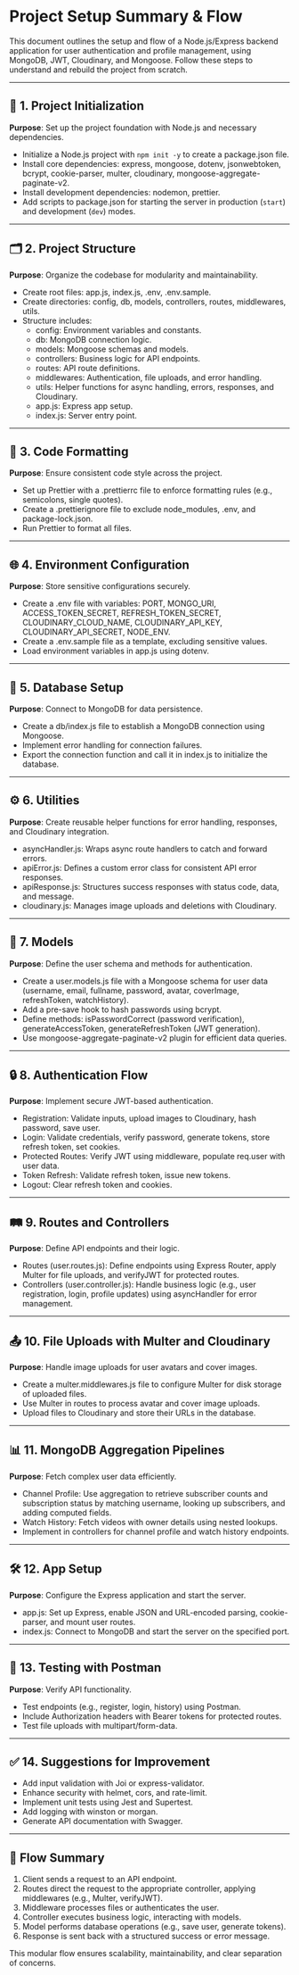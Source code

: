 # Project Setup Summary & Flow

This document outlines the setup and flow of a Node.js/Express backend application for user authentication and profile management, using MongoDB, JWT, Cloudinary, and Mongoose. Follow these steps to understand and rebuild the project from scratch.

---

## 🔰 1. Project Initialization

**Purpose**: Set up the project foundation with Node.js and necessary dependencies.

- Initialize a Node.js project with `npm init -y` to create a package.json file.
- Install core dependencies: express, mongoose, dotenv, jsonwebtoken, bcrypt, cookie-parser, multer, cloudinary, mongoose-aggregate-paginate-v2.
- Install development dependencies: nodemon, prettier.
- Add scripts to package.json for starting the server in production (`start`) and development (`dev`) modes.

---

## 🗂️ 2. Project Structure

**Purpose**: Organize the codebase for modularity and maintainability.

- Create root files: app.js, index.js, .env, .env.sample.
- Create directories: config, db, models, controllers, routes, middlewares, utils.
- Structure includes:
  - config: Environment variables and constants.
  - db: MongoDB connection logic.
  - models: Mongoose schemas and models.
  - controllers: Business logic for API endpoints.
  - routes: API route definitions.
  - middlewares: Authentication, file uploads, and error handling.
  - utils: Helper functions for async handling, errors, responses, and Cloudinary.
  - app.js: Express app setup.
  - index.js: Server entry point.

---

## 🧹 3. Code Formatting

**Purpose**: Ensure consistent code style across the project.

- Set up Prettier with a .prettierrc file to enforce formatting rules (e.g., semicolons, single quotes).
- Create a .prettierignore file to exclude node_modules, .env, and package-lock.json.
- Run Prettier to format all files.

---

## 🌐 4. Environment Configuration

**Purpose**: Store sensitive configurations securely.

- Create a .env file with variables: PORT, MONGO_URI, ACCESS_TOKEN_SECRET, REFRESH_TOKEN_SECRET, CLOUDINARY_CLOUD_NAME, CLOUDINARY_API_KEY, CLOUDINARY_API_SECRET, NODE_ENV.
- Create a .env.sample file as a template, excluding sensitive values.
- Load environment variables in app.js using dotenv.

---

## 🔌 5. Database Setup

**Purpose**: Connect to MongoDB for data persistence.

- Create a db/index.js file to establish a MongoDB connection using Mongoose.
- Implement error handling for connection failures.
- Export the connection function and call it in index.js to initialize the database.

---

## ⚙️ 6. Utilities

**Purpose**: Create reusable helper functions for error handling, responses, and Cloudinary integration.

- asyncHandler.js: Wraps async route handlers to catch and forward errors.
- apiError.js: Defines a custom error class for consistent API error responses.
- apiResponse.js: Structures success responses with status code, data, and message.
- cloudinary.js: Manages image uploads and deletions with Cloudinary.

---

## 🧠 7. Models

**Purpose**: Define the user schema and methods for authentication.

- Create a user.models.js file with a Mongoose schema for user data (username, email, fullname, password, avatar, coverImage, refreshToken, watchHistory).
- Add a pre-save hook to hash passwords using bcrypt.
- Define methods: isPasswordCorrect (password verification), generateAccessToken, generateRefreshToken (JWT generation).
- Use mongoose-aggregate-paginate-v2 plugin for efficient data queries.

---

## 🔒 8. Authentication Flow

**Purpose**: Implement secure JWT-based authentication.

- Registration: Validate inputs, upload images to Cloudinary, hash password, save user.
- Login: Validate credentials, verify password, generate tokens, store refresh token, set cookies.
- Protected Routes: Verify JWT using middleware, populate req.user with user data.
- Token Refresh: Validate refresh token, issue new tokens.
- Logout: Clear refresh token and cookies.

---

## 🛤️ 9. Routes and Controllers

**Purpose**: Define API endpoints and their logic.

- Routes (user.routes.js): Define endpoints using Express Router, apply Multer for file uploads, and verifyJWT for protected routes.
- Controllers (user.controller.js): Handle business logic (e.g., user registration, login, profile updates) using asyncHandler for error management.

---

## 📤 10. File Uploads with Multer and Cloudinary

**Purpose**: Handle image uploads for user avatars and cover images.

- Create a multer.middlewares.js file to configure Multer for disk storage of uploaded files.
- Use Multer in routes to process avatar and cover image uploads.
- Upload files to Cloudinary and store their URLs in the database.

---

## 📊 11. MongoDB Aggregation Pipelines

**Purpose**: Fetch complex user data efficiently.

- Channel Profile: Use aggregation to retrieve subscriber counts and subscription status by matching username, looking up subscribers, and adding computed fields.
- Watch History: Fetch videos with owner details using nested lookups.
- Implement in controllers for channel profile and watch history endpoints.

---

## 🛠️ 12. App Setup

**Purpose**: Configure the Express application and start the server.

- app.js: Set up Express, enable JSON and URL-encoded parsing, cookie-parser, and mount user routes.
- index.js: Connect to MongoDB and start the server on the specified port.

---

## 🧪 13. Testing with Postman

**Purpose**: Verify API functionality.

- Test endpoints (e.g., register, login, history) using Postman.
- Include Authorization headers with Bearer tokens for protected routes.
- Test file uploads with multipart/form-data.

---

## ✅ 14. Suggestions for Improvement

- Add input validation with Joi or express-validator.
- Enhance security with helmet, cors, and rate-limit.
- Implement unit tests using Jest and Supertest.
- Add logging with winston or morgan.
- Generate API documentation with Swagger.

---

## 🔄 Flow Summary

1. Client sends a request to an API endpoint.
2. Routes direct the request to the appropriate controller, applying middlewares (e.g., Multer, verifyJWT).
3. Middleware processes files or authenticates the user.
4. Controller executes business logic, interacting with models.
5. Model performs database operations (e.g., save user, generate tokens).
6. Response is sent back with a structured success or error message.

This modular flow ensures scalability, maintainability, and clear separation of concerns.
